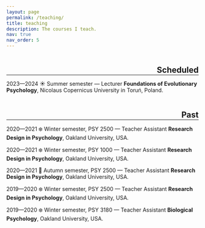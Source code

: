 ```yaml
---
layout: page
permalink: /teaching/
title: teaching
description: The courses I teach. 
nav: true
nav_order: 5
---
```


<h2 class="category" style="float:right; color: var(--global-divider-color); margin-bottom: 0;">Scheduled</h2>
<hr style="clear:both; color:grey;">

2023—2024 ☀️ Summer semester — Lecturer
<b>Foundations of Evolutionary Psychology</b>, Nicolaus Copernicus University in Toruń, Poland.

<h2 class="category" style="float:right; color: var(--global-divider-color); margin-bottom: 0;">Past</h2>
<hr style="clear:both; color:grey;">

2020—2021 ❄️ Winter semester, PSY 2500 — Teacher Assistant
<b>Research Design in Psychology</b>, Oakland University, USA.

2020—2021 ❄️ Winter semester, PSY 1000 — Teacher Assistant
<b>Research Design in Psychology</b>, Oakland University, USA.

2020—2021 🍂 Autumn semester, PSY 2500 — Teacher Assistant
<b>Research Design in Psychology</b>, Oakland University, USA.

2019—2020 ❄️ Winter semester, PSY 2500 — Teacher Assistant
<b>Research Design in Psychology</b>, Oakland University, USA.

2019—2020 ❄️ Winter semester, PSY 3180 — Teacher Assistant
<b>Biological Psychology</b>, Oakland University, USA.
